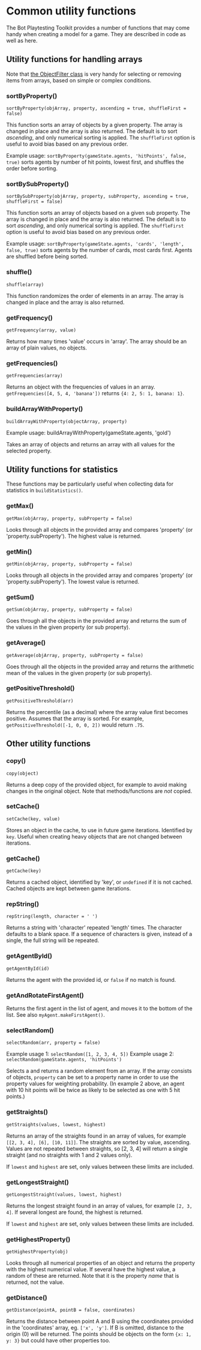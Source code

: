 # Common utility functions

The Bot Playtesting Toolkit provides a number of functions that may come handy when creating a model for a game. They are described in code as well as here.

## Utility functions for handling arrays

Note that [the ObjectFilter class](35-ObjectFilter-class.md) is very handy for selecting or removing items from arrays, based on simple or complex conditions.

### sortByProperty()

`sortByProperty(objArray, property, ascending = true, shuffleFirst = false)`

This function sorts an array of objects by a given property. The array is changed in place and the array is also returned. The default is to sort _ascending_, and only numerical sorting is applied. The `shuffleFirst` option is useful to avoid bias based on any previous order.

Example usage: `sortByProperty(gameState.agents, 'hitPoints', false, true)` sorts agents by number of hit points, lowest first, and shuffles the order before sorting.

### sortBySubProperty()

`sortBySubProperty(objArray, property, subProperty, ascending = true, shuffleFirst = false)`

This function sorts an array of objects based on a given sub property. The array is changed in place and the array is also returned. The default is to sort _ascending_, and only numerical sorting is applied. The `shuffleFirst` option is useful to avoid bias based on any previous order.

Example usage: `sortByProperty(gameState.agents, 'cards', 'length', false, true)` sorts agents by the number of cards, most cards first. Agents are shuffled before being sorted.

### shuffle()

`shuffle(array)`

This function randomizes the order of elements in an array. The array is changed in place and the array is also returned.

### getFrequency()

`getFrequency(array, value)`

Returns how many times 'value' occurs in 'array'. The array should be an array of plain values, no objects.

### getFrequencies()

`getFrequencies(array)`

Returns an object with the frequencies of values in an array. `getFrequencies([4, 5, 4, 'banana'])` returns `{4: 2, 5: 1, banana: 1}`.

### buildArrayWithProperty()

`buildArrayWithProperty(objectArray, property)`

Example usage: buildArrayWithProperty(gameState.agents, 'gold')

Takes an array of objects and returns an array with all values for the selected property.

## Utility functions for statistics

These functions may be particularly useful when collecting data for statistics in `buildStatistics()`.

### getMax()

`getMax(objArray, property, subProperty = false)`

Looks through all objects in the provided array and compares 'property' (or 'property.subProperty'). The highest value is returned.

### getMin()

`getMin(objArray, property, subProperty = false)`

Looks through all objects in the provided array and compares 'property' (or 'property.subProperty'). The lowest value is returned.

### getSum()

`getSum(objArray, property, subProperty = false)`

Goes through all the objects in the provided array and returns the sum of the values in the given property (or sub property).

### getAverage()

`getAverage(objArray, property, subProperty = false)`

Goes through all the objects in the provided array and returns the arithmetic mean of the values in the given property (or sub property).

### getPositiveThreshold()

`getPositiveThreshold(arr)`

Returns the percentile (as a decimal) where the array value first becomes positive. Assumes that the array is sorted. For example, `getPositiveThreshold([-1, 0, 0, 2])` would return `.75`.

## Other utility functions

### copy()

`copy(object)`

Returns a deep copy of the provided object, for example to avoid making changes in the original object. Note that methods/functions are _not_ copied.

### setCache()

`setCache(key, value)`

Stores an object in the cache, to use in future game iterations. Identified by `key`. Useful when creating heavy objects that are not changed between iterations.

### getCache()

`getCache(key)`

Returns a cached object, identified by 'key', or `undefined` if it is not cached. Cached objects are kept between game iterations.

### repString()

`repString(length, character = ' ')`

Returns a string with 'character' repeated 'length' times. The character defaults to a blank space. If a sequence of characters is given, instead of a single, the full string will be repeated.

### getAgentById()

`getAgentById(id)`

Returns the agent with the provided id, or `false` if no match is found.

### getAndRotateFirstAgent()

Returns the first agent in the list of agent, and moves it to the bottom of the list. See also `myAgent.makeFirstAgent()`.

### selectRandom()

`selectRandom(arr, property = false)`

Example usage 1: `selectRandom([1, 2, 3, 4, 5])`
Example usage 2: `selectRandom(gameState.agents, 'hitPoints')`

Selects a and returns a random element from an array. If the array consists of objects, `property` can be set to a property name in order to use the property values for weighting probability. (In example 2 above, an agent with 10 hit points will be twice as likely to be selected as one with 5 hit points.)

### getStraights()

`getStraights(values, lowest, highest)`

Returns an array of the straights found in an array of values, for example `[[2, 3, 4], [6], [10, 11]]`. The straights are sorted by value, ascending. Values are not repeated between straights, so [2, 3, 4] will return a single straight (and no straights with 1 and 2 values only).

If `lowest` and `highest` are set, only values between these limits are included.

### getLongestStraight()

`getLongestStraight(values, lowest, highest)`

Returns the longest straight found in an array of values, for example `[2, 3, 4]`. If several longest are found, the highest is returned.

If `lowest` and `highest` are set, only values between these limits are included.

### getHighestProperty()

`getHighestProperty(obj)`

Looks through all numerical properties of an object and returns the property with the highest numerical value. If several have the highest value, a random of these are returned. Note that it is the property _name_ that is returned, not the value.

### getDistance()

`getDistance(pointA, pointB = false, coordinates)`

Returns the distance between point A and B using the coordinates provided in the 'coordinates' array, eg. `['x', 'y']`. If B is omitted, distance to the origin (0) will be returned. The points should be objects on the form `{x: 1, y: 3}` but could have other properties too.
